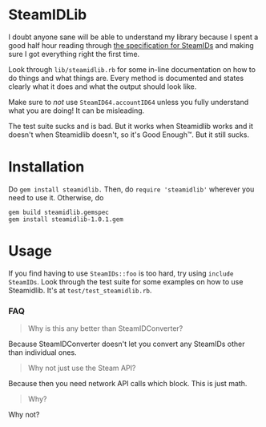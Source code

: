 # SteamIDLib

I doubt anyone sane will be able to understand my library because I spent a good half hour reading through [the specification for SteamIDs](https://developer.valvesoftware.com/wiki/SteamID) and making sure I got everything right the first time.

Look through `lib/steamidlib.rb` for some in-line documentation on how to do things and what things are. Every method is documented and states clearly what it does and what the output should look like.

Make sure to *not* use `SteamID64.accountID64` unless you fully understand what you are doing! It can be misleading.

The test suite sucks and is bad. But it works when Steamidlib works and it doesn't when Steamidlib doesn't, so it's Good Enough™. But it still sucks.

# Installation
Do `gem install steamidlib.` Then, do `require 'steamidlib'` wherever you need to use it.
Otherwise, do
```
gem build steamidlib.gemspec
gem install steamidlib-1.0.1.gem
```

# Usage
If you find having to use `SteamIDs::foo` is too hard, try using `include SteamIDs`. Look through the test suite for some examples on how to use Steamidlib. It's at `test/test_steamidlib.rb`.

### FAQ

> Why is this any better than SteamIDConverter?

Because SteamIDConverter doesn't let you convert any SteamIDs other than individual ones.

> Why not just use the Steam API?

Because then you need network API calls which block. This is just math.

> Why?

Why not?
